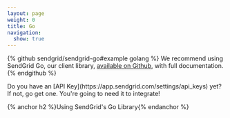 ```yaml
---
layout: page
weight: 0
title: Go
navigation:
  show: true
---
```


{% github sendgrid/sendgrid-go#example golang %}
We recommend using SendGrid Go, our client library, <a href="https://github.com/sendgrid/sendgrid-go">available on Github</a>, with full documentation.
{% endgithub %}

<call-out>
Do you have an [API Key](https://app.sendgrid.com/settings/api_keys) yet? If not, go get one. You're going to need it to integrate!
</call-out>

{% anchor h2 %}Using SendGrid's Go Library{% endanchor %}

<script src="https://gist.github.com/sendgrid-gists/516d64061098eb21af72971b8a63cc4a.js"></script>

